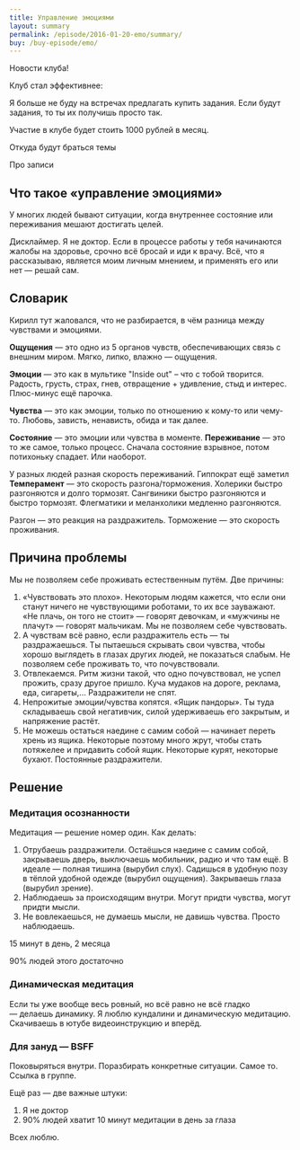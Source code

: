 ```yaml
---
title: Управление эмоциями
layout: summary
permalink: /episode/2016-01-20-emo/summary/
buy: /buy-episode/emo/
---
```



Новости клуба!

Клуб стал эффективнее:

Я больше не буду на встречах предлагать купить задания. Если будут задания, то ты их получишь просто так.

Участие в клубе будет стоить 1000 рублей в месяц.

Откуда будут браться темы

Про записи

## Что такое «управление эмоциями»

У многих людей бывают ситуации, когда внутреннее состояние или переживания мешают достигать целей.

Дисклаймер. Я не доктор. Если в процессе работы у тебя начинаются жалобы на здоровье, срочно всё бросай и иди к врачу. Всё, что я рассказываю, является моим личным мнением, и применять его или нет — решай сам.

## Словарик

Кирилл тут жаловался, что не разбирается, в чём разница между чувствами и эмоциями.

**Ощущения** — это одно из 5 органов чувств, обеспечивающих связь с внешним миром. Мягко, липко, влажно — ощущения.

**Эмоции** — это как в мультике "Inside out" – что с тобой творится. Радость, грусть, страх, гнев, отвращение + удивление, стыд и интерес. Плюс-минус ещё парочка.

**Чувства** — это как эмоции, только по отношению к кому-то или чему-то. Любовь, зависть, ненависть, обида и так далее.

**Состояние** — это эмоции или чувства в моменте. **Переживание** — это то же самое, только процесс. Сначала состояние взрывное, потом потихоньку спадает. Или наоборот.

У разных людей разная скорость переживаний. Гиппократ ещё заметил **Темперамент** — это скорость разгона/торможения. Холерики быстро разгоняются и долго тормозят. Сангвиники быстро разгоняются и быстро тормозят. Флегматики и меланхолики медленно разгоняются.

Разгон — это реакция на раздражитель. Торможение — это скорость проживания.

## Причина проблемы

Мы не позволяем себе проживать естественным путём. Две причины:

1. «Чувствовать это плохо». Некоторым людям кажется, что если они станут ничего не чувствующими роботами, то их все зауважают. «Не плачь, он того не стоит» — говорят девочкам, и «мужчины не плачут» — говорят мальчикам. Мы не позволяем себе чувствовать.
2. А чувствам всё равно, если раздражитель есть — ты раздражаешься. Ты пытаешься скрывать свои чувства, чтобы хорошо выглядеть в глазах других людей, не показаться слабым. Не позволяем себе проживать то, что почувствовали.
3. Отвлекаемся. Ритм жизни такой, что одно почувствовал, не успел прожить, сразу другое пришло. Куча мудаков на дороге, реклама, еда, сигареты,... Раздражители не спят.
4. Непрожитые эмоции/чувства копятся. «Ящик пандоры». Ты туда складываешь свой негативчик, силой удерживаешь его закрытым, и напряжение растёт.
5. Не можешь остаться наедине с самим собой — начинает переть хрень из ящика. Некоторые поэтому много жрут, чтобы стать потяжелее и придавить собой ящик. Некоторые курят, некоторые бухают. Постоянные раздражители.

## Решение

### Медитация осознанности

Медитация — решение номер один. Как делать:

1. Отрубаешь раздражители. Остаёшься наедине с самим собой, закрываешь дверь, выключаешь мобильник, радио и что там ещё. В идеале — полная тишина (вырубил слух). Садишься в удобную позу в тёплой удобной одежде (вырубил ощущения). Закрываешь глаза (вырубил зрение).
2. Наблюдаешь за происходящим внутри. Могут придти чувства, могут придти мысли.
3. Не вовлекаешься, не думаешь мысли, не давишь чувства. Просто наблюдаешь.

15 минут в день, 2 месяца

90% людей этого достаточно

### Динамическая медитация

Если ты уже вообще весь ровный, но всё равно не всё гладко — делаешь динамику. Я люблю кундалини и динамическую медитацию. Скачиваешь в ютубе видеоинструкцию и вперёд.

### Для зануд — BSFF

Поковыряться внутри. Поразбирать конкретные ситуации. Самое то. Ссылка в группе.

Ещё раз — две важные штуки:

1. Я не доктор
2. 90% людей хватит 10 минут медитации в день за глаза

Всех люблю.
